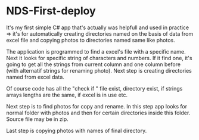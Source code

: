 # NDS-First-deploy

It's my first simple C# app that's actually was helpfull and used in practice => it's for automatically creating directories named on the basis of data from excel file and copying photos to directories named same like photos.

The application is programmed to find a excel's file with a specific name. Next it looks for specific 
string of characters and numbers. If it find one, it's going to get all the strings from current column and one column before (with alternatif strings for renaming photo). Next step is creating directories named from excel data. 

Of course code has all the "check if " file exist, directory exist, if strings arrays lengths are the same, if excel is in use etc.

Next step is to find photos for copy and rename. In this step app looks for normal folder with photos and then for certain directories inside this folder. Source file may be in zip.

Last step is copying photos with names of final directory.
